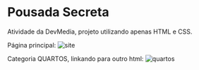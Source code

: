 # Pousada Secreta 
Atividade da DevMedia, projeto utilizando apenas HTML e CSS.

Página principal:
![site](https://user-images.githubusercontent.com/61158230/154188615-72c27436-7dfe-43ad-940a-80e42de86acb.gif)

Categoria QUARTOS, linkando para outro html:
![quartos](https://user-images.githubusercontent.com/61158230/154397604-0d701d6f-cb0e-4dfb-ba15-2f6aae26ab15.gif)
